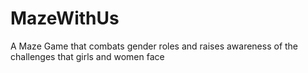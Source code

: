 # MazeWithUs
A Maze Game that combats gender roles and raises awareness of the challenges that girls and women face
